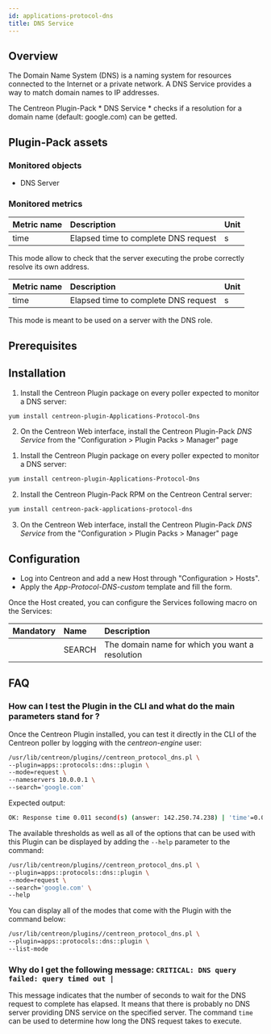 ```yaml
---
id: applications-protocol-dns
title: DNS Service
---
```

## Overview

The Domain Name System (DNS) is a naming system for resources connected to the Internet or a private network. A DNS Service provides a way to match domain names to IP addresses.

The Centreon Plugin-Pack * DNS Service * checks if a resolution for a domain name (default: google.com) can be getted.

## Plugin-Pack assets

### Monitored objects

* DNS Server

### Monitored metrics

<!--DOCUSAURUS_CODE_TABS-->

<!--DNS-Request-->

| Metric name                 | Description                                | Unit |
| :-------------------------- | :----------------------------------------- | :--- |
| time                        | Elapsed time to complete DNS request       |  s   |

This mode allow to check that the server executing the probe correctly resolve its own address.

<!--DNS-Request-->

| Metric name                 | Description                                | Unit |
| :-------------------------- | :----------------------------------------- | :--- |
| time                        | Elapsed time to complete DNS request       |  s   |

This mode is meant to be used on a server with the DNS role. 

<!--END_DOCUSAURUS_CODE_TABS-->

## Prerequisites

## Installation

<!--DOCUSAURUS_CODE_TABS-->

<!--Online IMP Licence & IT-100 Editions-->

1. Install the Centreon Plugin package on every poller expected to monitor a DNS server:

```bash
yum install centreon-plugin-Applications-Protocol-Dns
```

2. On the Centreon Web interface, install the Centreon Plugin-Pack *DNS Service* from the "Configuration > Plugin Packs > Manager" page

<!--Offline IMP License-->

1. Install the Centreon Plugin package on every poller expected to monitor a DNS server:

```bash
yum install centreon-plugin-Applications-Protocol-Dns
```

2. Install the Centreon Plugin-Pack RPM on the Centreon Central server:

```bash
yum install centreon-pack-applications-protocol-dns
```

3. On the Centreon Web interface, install the Centreon Plugin-Pack *DNS Service* from the "Configuration > Plugin Packs > Manager" page

<!--END_DOCUSAURUS_CODE_TABS-->


## Configuration

* Log into Centreon and add a new Host through "Configuration > Hosts".
* Apply the *App-Protocol-DNS-custom* template and fill the form.  

Once the Host created, you can configure the Services following macro on the Services:

| Mandatory | Name           | Description                                      |
| :-------- | :------------- | :----------------------------------------------- |
|           | SEARCH         | The domain name for which you want a resolution  |

## FAQ
### How can I test the Plugin in the CLI and what do the main parameters stand for ?

Once the Centreon Plugin installed, you can test it directly in the CLI of the
Centreon poller by logging with the *centreon-engine* user:

```bash
/usr/lib/centreon/plugins//centreon_protocol_dns.pl \
--plugin=apps::protocols::dns::plugin \
--mode=request \
--nameservers 10.0.0.1 \
--search='google.com' 
```

Expected output:

```bash
OK: Response time 0.011 second(s) (answer: 142.250.74.238) | 'time'=0.011s;;;;
```

The available thresholds as well as all of the options that can be used with
this Plugin can be displayed by adding the ```--help``` parameter to the 
command:

```bash
/usr/lib/centreon/plugins//centreon_protocol_dns.pl \
--plugin=apps::protocols::dns::plugin \
--mode=request \
--search='google.com' \
--help
```

You can display all of the modes that come with the Plugin with the command
below:
 ```bash
/usr/lib/centreon/plugins//centreon_protocol_dns.pl \
--plugin=apps::protocols::dns::plugin \
--list-mode
```

### Why do I get the following message: ```CRITICAL: DNS query failed: query timed out |```

This message indicates that the number of seconds to wait for the DNS request to complete has elapsed.
It means that there is probably no DNS server providing DNS service on the specified server.
The command ```time``` can be used to determine how long the DNS request takes to execute.
